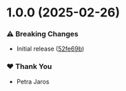 # 1.0.0 (2025-02-26)

### ⚠️  Breaking Changes

- Initial release ([52fe69b](https://github.com/Peeja/nx-playground/commit/52fe69b))

### ❤️ Thank You

- Petra Jaros